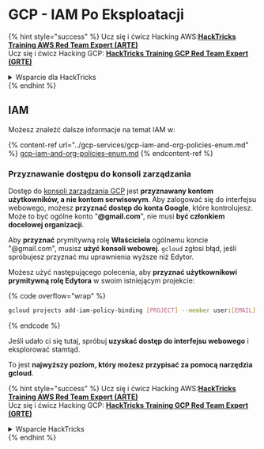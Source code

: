 # GCP - IAM Po Eksploatacji

{% hint style="success" %}
Ucz się i ćwicz Hacking AWS:<img src="../../../.gitbook/assets/image (1).png" alt="" data-size="line">[**HackTricks Training AWS Red Team Expert (ARTE)**](https://training.hacktricks.xyz/courses/arte)<img src="../../../.gitbook/assets/image (1).png" alt="" data-size="line">\
Ucz się i ćwicz Hacking GCP: <img src="../../../.gitbook/assets/image (2).png" alt="" data-size="line">[**HackTricks Training GCP Red Team Expert (GRTE)**<img src="../../../.gitbook/assets/image (2).png" alt="" data-size="line">](https://training.hacktricks.xyz/courses/grte)

<details>

<summary>Wsparcie dla HackTricks</summary>

* Sprawdź [**plany subskrypcyjne**](https://github.com/sponsors/carlospolop)!
* **Dołącz do** 💬 [**grupy Discord**](https://discord.gg/hRep4RUj7f) lub [**grupy telegramowej**](https://t.me/peass) lub **śledź** nas na **Twitterze** 🐦 [**@hacktricks\_live**](https://twitter.com/hacktricks\_live)**.**
* **Podziel się trikami hackingowymi, przesyłając PR-y do** [**HackTricks**](https://github.com/carlospolop/hacktricks) i [**HackTricks Cloud**](https://github.com/carlospolop/hacktricks-cloud) repozytoriów github.

</details>
{% endhint %}

## IAM <a href="#service-account-impersonation" id="service-account-impersonation"></a>

Możesz znaleźć dalsze informacje na temat IAM w:

{% content-ref url="../gcp-services/gcp-iam-and-org-policies-enum.md" %}
[gcp-iam-and-org-policies-enum.md](../gcp-services/gcp-iam-and-org-policies-enum.md)
{% endcontent-ref %}

### Przyznawanie dostępu do konsoli zarządzania <a href="#granting-access-to-management-console" id="granting-access-to-management-console"></a>

Dostęp do [konsoli zarządzania GCP](https://console.cloud.google.com) jest **przyznawany kontom użytkowników, a nie kontom serwisowym**. Aby zalogować się do interfejsu webowego, możesz **przyznać dostęp do konta Google**, które kontrolujesz. Może to być ogólne konto "**@gmail.com**", nie musi **być członkiem docelowej organizacji**.

Aby **przyznać** prymitywną rolę **Właściciela** ogólnemu koncie "@gmail.com", musisz **użyć konsoli webowej**. `gcloud` zgłosi błąd, jeśli spróbujesz przyznać mu uprawnienia wyższe niż Edytor.

Możesz użyć następującego polecenia, aby **przyznać użytkownikowi prymitywną rolę Edytora** w swoim istniejącym projekcie:

{% code overflow="wrap" %}
```bash
gcloud projects add-iam-policy-binding [PROJECT] --member user:[EMAIL] --role roles/editor
```
{% endcode %}

Jeśli udało ci się tutaj, spróbuj **uzyskać dostęp do interfejsu webowego** i eksplorować stamtąd.

To jest **najwyższy poziom, który możesz przypisać za pomocą narzędzia gcloud**.

{% hint style="success" %}
Ucz się i ćwicz Hacking AWS:<img src="../../../.gitbook/assets/image (1).png" alt="" data-size="line">[**HackTricks Training AWS Red Team Expert (ARTE)**](https://training.hacktricks.xyz/courses/arte)<img src="../../../.gitbook/assets/image (1).png" alt="" data-size="line">\
Ucz się i ćwicz Hacking GCP: <img src="../../../.gitbook/assets/image (2).png" alt="" data-size="line">[**HackTricks Training GCP Red Team Expert (GRTE)**<img src="../../../.gitbook/assets/image (2).png" alt="" data-size="line">](https://training.hacktricks.xyz/courses/grte)

<details>

<summary>Wsparcie HackTricks</summary>

* Sprawdź [**plany subskrypcyjne**](https://github.com/sponsors/carlospolop)!
* **Dołącz do** 💬 [**grupy Discord**](https://discord.gg/hRep4RUj7f) lub [**grupy telegramowej**](https://t.me/peass) lub **śledź** nas na **Twitterze** 🐦 [**@hacktricks\_live**](https://twitter.com/hacktricks\_live)**.**
* **Dziel się trikami hackingowymi, przesyłając PR-y do** [**HackTricks**](https://github.com/carlospolop/hacktricks) i [**HackTricks Cloud**](https://github.com/carlospolop/hacktricks-cloud) repozytoriów github.

</details>
{% endhint %}
